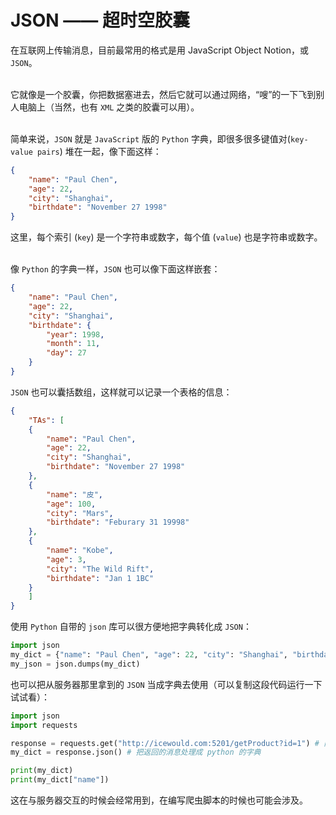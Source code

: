 # JSON —— 超时空胶囊

在互联网上传输消息，目前最常用的格式是用 JavaScript Object Notion，或 `JSON`。  
<br>

它就像是一个胶囊，你把数据塞进去，然后它就可以通过网络，“嗖”的一下飞到别人电脑上（当然，也有 `XML` 之类的胶囊可以用）。  
<br>

简单来说，`JSON` 就是 `JavaScript` 版的 `Python` 字典，即很多很多键值对(`key-value pairs`) 堆在一起，像下面这样：
```json
{
    "name": "Paul Chen",
    "age": 22,
    "city": "Shanghai",
    "birthdate": "November 27 1998"
}
```
这里，每个索引 (`key`) 是一个字符串或数字，每个值 (`value`) 也是字符串或数字。  
<br>

像 `Python` 的字典一样，`JSON` 也可以像下面这样嵌套：
```json
{
    "name": "Paul Chen",
    "age": 22,
    "city": "Shanghai",
    "birthdate": {
        "year": 1998,
        "month": 11,
        "day": 27
    }
}
```

`JSON` 也可以囊括数组，这样就可以记录一个表格的信息：  
```json
{
    "TAs": [
    {
        "name": "Paul Chen",
        "age": 22,
        "city": "Shanghai",
        "birthdate": "November 27 1998"
    },
    {
        "name": "皮",
        "age": 100,
        "city": "Mars",
        "birthdate": "Feburary 31 19998"
    },
    {
        "name": "Kobe",
        "age": 3,
        "city": "The Wild Rift",
        "birthdate": "Jan 1 1BC"
    }
    ]
}
```

使用 `Python` 自带的 `json` 库可以很方便地把字典转化成 `JSON`：  
```python
import json
my_dict = {"name": "Paul Chen", "age": 22, "city": "Shanghai", "birthdate": "November 27 1998"}
my_json = json.dumps(my_dict)
```

也可以把从服务器那里拿到的 `JSON` 当成字典去使用（可以复制这段代码运行一下试试看）：  
```python
import json
import requests

response = requests.get("http://icewould.com:5201/getProduct?id=1") # 向服务器发送请求
my_dict = response.json() # 把返回的消息处理成 python 的字典

print(my_dict)
print(my_dict["name"])
```

这在与服务器交互的时候会经常用到，在编写爬虫脚本的时候也可能会涉及。
